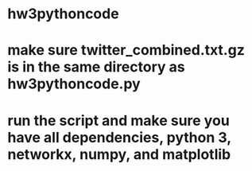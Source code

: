 # hw3pythoncode
# make sure twitter_combined.txt.gz is in the same directory as hw3pythoncode.py
# run the script and make sure  you have all dependencies, python 3, networkx, numpy, and matplotlib

